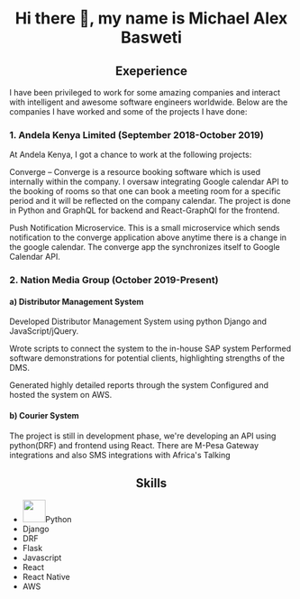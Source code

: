 <h1 align="center">Hi there 👋, my name is Michael Alex Basweti</h1>

<h2 align="center">Exeperience</h2>
<p><sm>I have been privileged to work for some amazing companies and interact with intelligent and awesome software engineers worldwide. Below are the companies I have worked and some of the projects I have done:</sm></p>

<h3>1. Andela Kenya Limited (September 2018-October 2019)</h3>
<p><sm>At Andela Kenya, I got a chance to work at the following projects:</sm></p>

<p><sm>Converge – Converge is a resource booking software which is used internally within the company. I oversaw integrating Google calendar API to the booking of rooms so that one can book a meeting room for a specific period and it will be reflected on the company calendar. The project is done in Python and GraphQL for backend and React-GraphQl for the frontend.</sm></p>
<p><sm>Push Notification Microservice. This is a small microservice which sends notification to the converge application above anytime there is a change in the google calendar. The converge app the synchronizes itself to Google Calendar API.</sm></p>




<h3>2. Nation Media Group (October 2019-Present)</h3>
<h4>a) Distributor Management System</h4>
<p><sm>Developed Distributor Management System using python Django and JavaScript/jQuery. </sm></p>
<p><sm>Wrote scripts to connect the system to the in-house SAP system Performed software demonstrations for potential clients, highlighting strengths of the DMS. </sm></p>
<p><sm>Generated highly detailed reports through the system Configured and hosted the system on AWS. </sm></p>

<h4>b) Courier System</h4>
<p><sm>The project is still in development phase, we're developing an API using python(DRF) and frontend using React. There are M-Pesa Gateway integrations and also SMS integrations with Africa's Talking</sm></p>

<h2 align="center">Skills</h2>
<ul>
 <li><img src="https://cdn3.iconfinder.com/data/icons/logos-and-brands-adobe/512/267_Python-512.png" width="40" height="40"/>Python</li>
 <li>Django</li>
 <li>DRF</li>
 <li>Flask</li>
 <li>Javascript</li>
 <li>React</li>
 <li>React Native</li>
 <li>AWS</li>
</ul>


<!--
**michael-basweti/michael-basweti** is a ✨ _special_ ✨ repository because its `README.md` (this file) appears on your GitHub profile.

Here are some ideas to get you started:

- 🔭 I’m currently working on ...
- 🌱 I’m currently learning ...
- 👯 I’m looking to collaborate on ...
- 🤔 I’m looking for help with ...
- 💬 Ask me about ...
- 📫 How to reach me: ...
- 😄 Pronouns: ...
- ⚡ Fun fact: ...
-->
